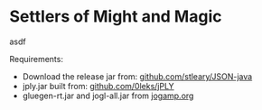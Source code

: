 # Settlers of Might and Magic
asdf

Requirements:
- Download the release jar from: [github.com/stleary/JSON-java](https://github.com/stleary/JSON-java)  
- jply.jar built from: [github.com/0leks/jPLY](https://github.com/0leks/jPLY)
- gluegen-rt.jar and jogl-all.jar from [jogamp.org](https://jogamp.org/)
